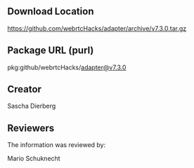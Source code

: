 ## Download Location

https://github.com/webrtcHacks/adapter/archive/v7.3.0.tar.gz

## Package URL (purl)

pkg:github/webrtcHacks/adapter@v7.3.0

## Creator

Sascha Dierberg

## Reviewers

The information was reviewed by:

Mario Schuknecht
